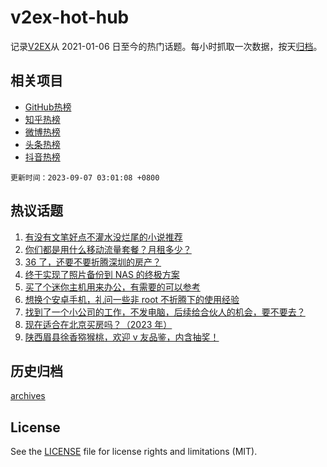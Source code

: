 # v2ex-hot-hub

 记录[V2EX](https://www.v2ex.com/)从 2021-01-06 日至今的热门话题。每小时抓取一次数据，按天[归档](archives)。
 
 ## 相关项目

- [GitHub热榜](https://github.com/it985/github-hot-hub)
- [知乎热榜](https://github.com/it985/zhihu-hot-hub)
- [微博热榜](https://github.com/it985/weibo-hot-hub)
- [头条热榜](https://github.com/it985/toutiao-hot-hub)
- [抖音热榜](https://github.com/it985/douyin-hot-hub)


 `更新时间：2023-09-07 03:01:08 +0800`

## 热议话题

1. [有没有文笔好点不灌水没烂尾的小说推荐](https://www.v2ex.com/t/971268)
1. [你们都是用什么移动流量套餐？月租多少？](https://www.v2ex.com/t/971356)
1. [36 了，还要不要折腾深圳的房产？](https://www.v2ex.com/t/971403)
1. [终于实现了照片备份到 NAS 的终极方案](https://www.v2ex.com/t/971308)
1. [买了个迷你主机用来办公，有需要的可以参考](https://www.v2ex.com/t/971309)
1. [想换个安卓手机，礼问一些非 root 不折腾下的使用经验](https://www.v2ex.com/t/971315)
1. [找到了一个小公司的工作，不发电脑，后续给合伙人的机会，要不要去？](https://www.v2ex.com/t/971375)
1. [现在适合在北京买房吗？（2023 年）](https://www.v2ex.com/t/971346)
1. [陕西眉县徐香猕猴桃，欢迎 v 友品鉴，内含抽奖！](https://www.v2ex.com/t/971348)

## 历史归档

[archives](archives)

## License

See the [LICENSE](LICENSE) file for license rights and limitations (MIT).
